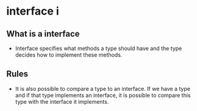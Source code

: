 # interface i

## What is a interface

* Interface specifies what methods a type should have and the type decides how to implement these methods.

## Rules

* It is also possible to compare a type to an interface. If we have a type and if that type implements an interface, it is possible to compare this type with the interface it implements.
